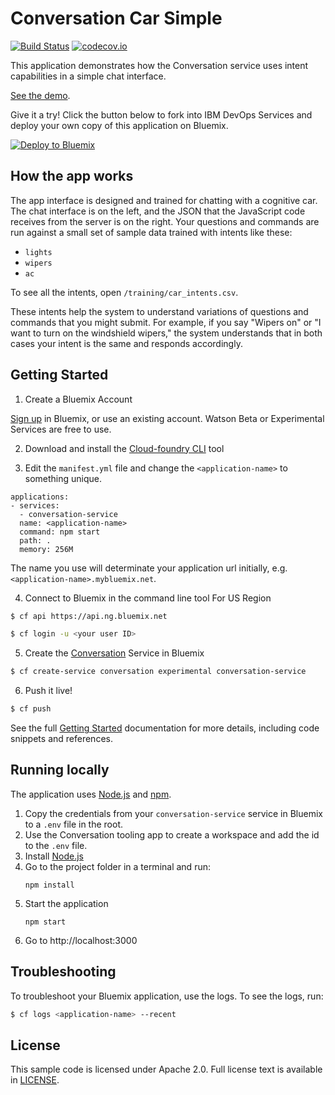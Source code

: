 # Conversation Car Simple
[![Build Status](https://travis-ci.org/watson-developer-cloud/conversation-simple.svg?branch=master)](http://travis-ci.org/watson-developer-cloud/conversation-simple)
[![codecov.io](https://codecov.io/github/watson-developer-cloud/conversation-simple/coverage.svg?branch=master)](https://codecov.io/github/watson-developer-cloud/conversation-simple?branch=master)


This application demonstrates how the Conversation service uses intent capabilities in a simple chat interface.

[See the demo](http://deb-simple.stage1.mybluemix.net/).

Give it a try! Click the button below to fork into IBM DevOps Services and deploy your own copy of this application on Bluemix.

[![Deploy to Bluemix](https://bluemix.net/deploy/button.png)](https://bluemix.net/deploy?repository=https://github.com/watson-developer-cloud/conversation-simple)

## How the app works
The app interface is designed and trained for chatting with a cognitive car. The chat interface is on the left, and the
JSON that the JavaScript code receives from the server is on the right. Your questions and commands are run against a
small set of sample data trained with intents like these:

* `lights`
* `wipers`
* `ac`

To see all the intents, open `/training/car_intents.csv`.

These intents help the system to understand variations of questions and commands that you might submit.
For example, if you say "Wipers on" or "I want to turn on the windshield wipers," the system
understands that in both cases your intent is the same and responds accordingly.

## Getting Started

1. Create a Bluemix Account

  [Sign up][sign_up] in Bluemix, or use an existing account. Watson Beta or Experimental Services are free to use.

2. Download and install the [Cloud-foundry CLI][cloud_foundry] tool

3. Edit the `manifest.yml` file and change the `<application-name>` to something unique.
  ```none
  applications:
  - services:
    - conversation-service
    name: <application-name>
    command: npm start
    path: .
    memory: 256M
  ```

  The name you use will determinate your application url initially, e.g. `<application-name>.mybluemix.net`.

4. Connect to Bluemix in the command line tool
  For US Region
  ```sh
  $ cf api https://api.ng.bluemix.net
  ```

  ```sh
  $ cf login -u <your user ID>
  ```

5. Create the [Conversation][service_url] Service in Bluemix

  ```sh
  $ cf create-service conversation experimental conversation-service
  ```

6. Push it live!

  ```sh
  $ cf push
  ```

See the full [Getting Started][getting_started] documentation for more details, including code snippets and references.

## Running locally

  The application uses [Node.js](http://nodejs.org/) and [npm](https://www.npmjs.com/).

1. Copy the credentials from your `conversation-service` service in Bluemix to a `.env` file in the root.
1. Use the Conversation tooling app to create a workspace and add the id to the `.env` file.
1. Install [Node.js](http://nodejs.org/)
1. Go to the project folder in a terminal and run:
    ```
    npm install
    ```
1. Start the application
    ```
    npm start
    ```
6. Go to http://localhost:3000

## Troubleshooting

To troubleshoot your Bluemix application, use the logs. To see the logs, run:

  ```sh
  $ cf logs <application-name> --recent
  ```

## License

  This sample code is licensed under Apache 2.0. Full license text is available in [LICENSE](LICENSE).

[service_url]: http://www.ibm.com/smarterplanet/us/en/ibmwatson/developercloud/conversation.html
[cloud_foundry]: https://github.com/cloudfoundry/cli
[getting_started]: http://www.ibm.com/smarterplanet/us/en/ibmwatson/developercloud/doc/getting_started/
[sign_up]: https://console.ng.bluemix.net/registration/
